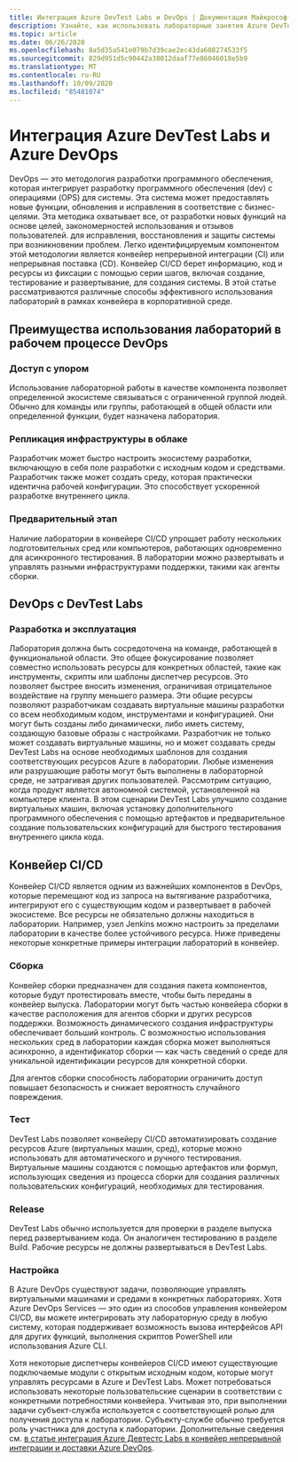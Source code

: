 ```yaml
---
title: Интеграция Azure DevTest Labs и DevOps | Документация Майкрософт
description: Узнайте, как использовать лабораторные занятия Azure DevTest Labs в конвейерах непрерывной интеграции (CI) и непрерывной поставки (CD) в корпоративной среде.
ms.topic: article
ms.date: 06/26/2020
ms.openlocfilehash: 8a5d35a541e079b7d39cae2ec43da608274533f5
ms.sourcegitcommit: 829d951d5c90442a38012daaf77e86046018e5b9
ms.translationtype: MT
ms.contentlocale: ru-RU
ms.lasthandoff: 10/09/2020
ms.locfileid: "85481074"
---
```

# <a name="integration-of-azure-devtest-labs-and-azure-devops"></a>Интеграция Azure DevTest Labs и Azure DevOps
DevOps — это методология разработки программного обеспечения, которая интегрирует разработку программного обеспечения (dev) с операциями (OPS) для системы. Эта система может предоставлять новые функции, обновления и исправления в соответствие с бизнес-целями. Эта методика охватывает все, от разработки новых функций на основе целей, закономерностей использования и отзывов пользователей. для исправления, восстановления и защиты системы при возникновении проблем. Легко идентифицируемым компонентом этой методологии является конвейер непрерывной интеграции (CI) или непрерывная поставка (CD). Конвейер CI/CD берет информацию, код и ресурсы из фиксации с помощью серии шагов, включая создание, тестирование и развертывание, для создания системы. В этой статье рассматриваются различные способы эффективного использования лабораторий в рамках конвейера в корпоративной среде. 

## <a name="benefits-of-using-labs-in-devops-workflow"></a>Преимущества использования лабораторий в рабочем процессе DevOps 

### <a name="focused-access"></a>Доступ с упором 
Использование лабораторной работы в качестве компонента позволяет определенной экосистеме связываться с ограниченной группой людей. Обычно для команды или группы, работающей в общей области или определенной функции, будет назначена лаборатория.   

### <a name="infrastructure-replication-in-the-cloud"></a>Репликация инфраструктуры в облаке 
Разработчик может быстро настроить экосистему разработки, включающую в себя поле разработки с исходным кодом и средствами. Разработчик также может создать среду, которая практически идентична рабочей конфигурации. Это способствует ускоренной разработке внутреннего цикла. 

### <a name="pre-production"></a>Предварительный этап 
Наличие лаборатории в конвейере CI/CD упрощает работу нескольких подготовительных сред или компьютеров, работающих одновременно для асинхронного тестирования. В лаборатории можно развертывать и управлять разными инфраструктурами поддержки, такими как агенты сборки. 

## <a name="devops-with-devtest-labs"></a>DevOps с DevTest Labs 

### <a name="development--operation"></a>Разработка и эксплуатация 
Лаборатория должна быть сосредоточена на команде, работающей в функциональной области. Это общее фокусирование позволяет совместно использовать ресурсы для конкретных областей, такие как инструменты, скрипты или шаблоны диспетчер ресурсов. Это позволяет быстрее вносить изменения, ограничивая отрицательное воздействие на группу меньшего размера. Эти общие ресурсы позволяют разработчикам создавать виртуальные машины разработки со всем необходимым кодом, инструментами и конфигурацией. Они могут быть созданы либо динамически, либо иметь систему, создающую базовые образы с настройками. Разработчик не только может создавать виртуальные машины, но и может создавать среды DevTest Labs на основе необходимых шаблонов для создания соответствующих ресурсов Azure в лаборатории. Любые изменения или разрушающие работы могут быть выполнены в лабораторной среде, не затрагивая других пользователей. Рассмотрим ситуацию, когда продукт является автономной системой, установленной на компьютере клиента. В этом сценарии DevTest Labs улучшило создание виртуальных машин, включая установку дополнительного программного обеспечения с помощью артефактов и предварительное создание пользовательских конфигураций для быстрого тестирования внутреннего цикла кода. 
  
## <a name="cicd-pipeline"></a>Конвейер CI/CD 
Конвейер CI/CD является одним из важнейших компонентов в DevOps, которые перемещают код из запроса на вытягивание разработчика, интегрируют его с существующим кодом и развертывает в рабочей экосистеме. Все ресурсы не обязательно должны находиться в лаборатории. Например, узел Jenkins можно настроить за пределами лаборатории в качестве более устойчивого ресурса. Ниже приведены некоторые конкретные примеры интеграции лабораторий в конвейер. 

### <a name="build"></a>Сборка 
Конвейер сборки предназначен для создания пакета компонентов, которые будут протестировать вместе, чтобы быть переданы в конвейер выпуска. Лаборатории могут быть частью конвейера сборки в качестве расположения для агентов сборки и других ресурсов поддержки. Возможность динамического создания инфраструктуры обеспечивает больший контроль. С возможностью использования нескольких сред в лаборатории каждая сборка может выполняться асинхронно, а идентификатор сборки — как часть сведений о среде для уникальной идентификации ресурсов для конкретной сборки.   

Для агентов сборки способность лаборатории ограничить доступ повышает безопасность и снижает вероятность случайного повреждения.  

### <a name="test"></a>Тест 
DevTest Labs позволяет конвейеру CI/CD автоматизировать создание ресурсов Azure (виртуальных машин, сред), которые можно использовать для автоматического и ручного тестирования. Виртуальные машины создаются с помощью артефактов или формул, использующих сведения из процесса сборки для создания различных пользовательских конфигураций, необходимых для тестирования.   

### <a name="release"></a>Release 
DevTest Labs обычно используется для проверки в разделе выпуска перед развертыванием кода. Он аналогичен тестированию в разделе Build. Рабочие ресурсы не должны развертываться в DevTest Labs. 

### <a name="customization"></a>Настройка 
В Azure DevOps существуют задачи, позволяющие управлять виртуальными машинами и средами в конкретных лабораториях. Хотя Azure DevOps Services — это один из способов управления конвейером CI/CD, вы можете интегрировать эту лабораторную среду в любую систему, которая поддерживает возможность вызова интерфейсов API для других функций, выполнения скриптов PowerShell или использования Azure CLI. 

Хотя некоторые диспетчеры конвейеров CI/CD имеют существующие подключаемые модули с открытым исходным кодом, которые могут управлять ресурсами в Azure и DevTest Labs. Может потребоваться использовать некоторые пользовательские сценарии в соответствии с конкретными потребностями конвейера.  Учитывая это, при выполнении задачи субъект-служба используется с соответствующей ролью для получения доступа к лаборатории. Субъекту-службе обычно требуется роль участника для доступа к лаборатории. Дополнительные сведения см. [в статье интеграция Azure Девтестс Labs в конвейер непрерывной интеграции и доставки Azure DevOps](devtest-lab-integrate-ci-cd.md). 
 